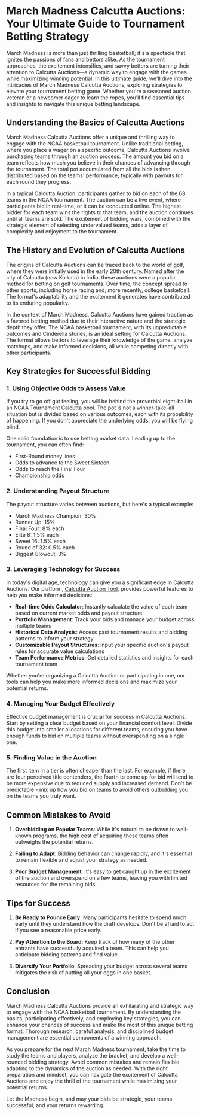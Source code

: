 # March Madness Calcutta Auctions: Your Ultimate Guide to Tournament Betting Strategy

March Madness is more than just thrilling basketball; it's a spectacle that ignites the passions of fans and bettors alike. As the tournament approaches, the excitement intensifies, and savvy bettors are turning their attention to Calcutta Auctions—a dynamic way to engage with the games while maximizing winning potential. In this ultimate guide, we'll dive into the intricacies of March Madness Calcutta Auctions, exploring strategies to elevate your tournament betting game. Whether you're a seasoned auction veteran or a newcomer eager to learn the ropes, you'll find essential tips and insights to navigate this unique betting landscape.

## Understanding the Basics of Calcutta Auctions

March Madness Calcutta Auctions offer a unique and thrilling way to engage with the NCAA basketball tournament. Unlike traditional betting, where you place a wager on a specific outcome, Calcutta Auctions involve purchasing teams through an auction process. The amount you bid on a team reflects how much you believe in their chances of advancing through the tournament. The total pot accumulated from all the bids is then distributed based on the teams' performance, typically with payouts for each round they progress.

In a typical Calcutta Auction, participants gather to bid on each of the 68 teams in the NCAA tournament. The auction can be a live event, where participants bid in real-time, or it can be conducted online. The highest bidder for each team wins the rights to that team, and the auction continues until all teams are sold. The excitement of bidding wars, combined with the strategic element of selecting undervalued teams, adds a layer of complexity and enjoyment to the tournament.

## The History and Evolution of Calcutta Auctions

The origins of Calcutta Auctions can be traced back to the world of golf, where they were initially used in the early 20th century. Named after the city of Calcutta (now Kolkata) in India, these auctions were a popular method for betting on golf tournaments. Over time, the concept spread to other sports, including horse racing and, more recently, college basketball. The format's adaptability and the excitement it generates have contributed to its enduring popularity.

In the context of March Madness, Calcutta Auctions have gained traction as a favored betting method due to their interactive nature and the strategic depth they offer. The NCAA basketball tournament, with its unpredictable outcomes and Cinderella stories, is an ideal setting for Calcutta Auctions. The format allows bettors to leverage their knowledge of the game, analyze matchups, and make informed decisions, all while competing directly with other participants.

## Key Strategies for Successful Bidding

### 1. Using Objective Odds to Assess Value

If you try to go off gut feeling, you will be behind the proverbial eight-ball in an NCAA Tournament Calcutta pool. The pot is not a winner-take-all situation but is divided based on various outcomes, each with its probability of happening. If you don't appreciate the underlying odds, you will be flying blind.

One solid foundation is to use betting market data. Leading up to the tournament, you can often find:
- First-Round money lines
- Odds to advance to the Sweet Sixteen
- Odds to reach the Final Four
- Championship odds

### 2. Understanding Payout Structure

The payout structure varies between auctions, but here's a typical example:
- March Madness Champion: 30%
- Runner Up: 15%
- Final Four: 8% each
- Elite 8: 1.5% each
- Sweet 16: 1.5% each
- Round of 32: 0.5% each
- Biggest Blowout: 3%

### 3. Leveraging Technology for Success

In today's digital age, technology can give you a significant edge in Calcutta Auctions. Our platform, [Calcutta Auction Tool](https://calcutta-auction-tool.com), provides powerful features to help you make informed decisions:

- **Real-time Odds Calculator**: Instantly calculate the value of each team based on current market odds and payout structure
- **Portfolio Management**: Track your bids and manage your budget across multiple teams
- **Historical Data Analysis**: Access past tournament results and bidding patterns to inform your strategy
- **Customizable Payout Structures**: Input your specific auction's payout rules for accurate value calculations
- **Team Performance Metrics**: Get detailed statistics and insights for each tournament team

Whether you're organizing a Calcutta Auction or participating in one, our tools can help you make more informed decisions and maximize your potential returns.

### 4. Managing Your Budget Effectively

Effective budget management is crucial for success in Calcutta Auctions. Start by setting a clear budget based on your financial comfort level. Divide this budget into smaller allocations for different teams, ensuring you have enough funds to bid on multiple teams without overspending on a single one.

### 5. Finding Value in the Auction

The first item in a tier is often cheaper than the last. For example, if there are four perceived title contenders, the fourth to come up for bid will tend to be more expensive due to reduced supply and increased demand. Don't be predictable - mix up how you bid on teams to avoid others outbidding you on the teams you truly want.

## Common Mistakes to Avoid

1. **Overbidding on Popular Teams**: While it's natural to be drawn to well-known programs, the high cost of acquiring these teams often outweighs the potential returns.

2. **Failing to Adapt**: Bidding behavior can change rapidly, and it's essential to remain flexible and adjust your strategy as needed.

3. **Poor Budget Management**: It's easy to get caught up in the excitement of the auction and overspend on a few teams, leaving you with limited resources for the remaining bids.

## Tips for Success

1. **Be Ready to Pounce Early**: Many participants hesitate to spend much early until they understand how the draft develops. Don't be afraid to act if you see a reasonable price early.

2. **Pay Attention to the Board**: Keep track of how many of the other entrants have successfully acquired a team. This can help you anticipate bidding patterns and find value.

3. **Diversify Your Portfolio**: Spreading your budget across several teams mitigates the risk of putting all your eggs in one basket.

## Conclusion

March Madness Calcutta Auctions provide an exhilarating and strategic way to engage with the NCAA basketball tournament. By understanding the basics, participating effectively, and employing key strategies, you can enhance your chances of success and make the most of this unique betting format. Thorough research, careful analysis, and disciplined budget management are essential components of a winning approach.

As you prepare for the next March Madness tournament, take the time to study the teams and players, analyze the bracket, and develop a well-rounded bidding strategy. Avoid common mistakes and remain flexible, adapting to the dynamics of the auction as needed. With the right preparation and mindset, you can navigate the excitement of Calcutta Auctions and enjoy the thrill of the tournament while maximizing your potential returns.

Let the Madness begin, and may your bids be strategic, your teams successful, and your returns rewarding. 